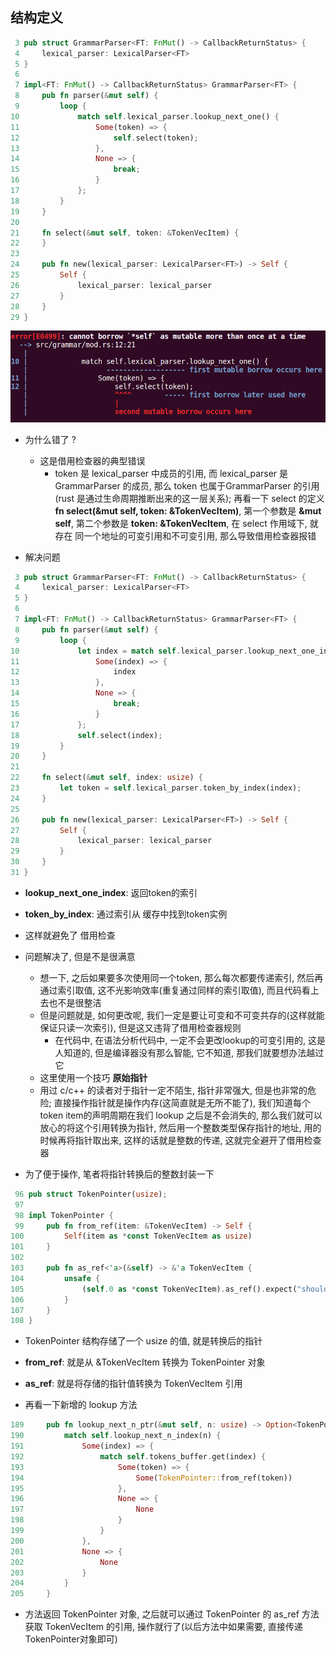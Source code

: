 ## 结构定义
```rust
 3 pub struct GrammarParser<FT: FnMut() -> CallbackReturnStatus> {
 4     lexical_parser: LexicalParser<FT>
 5 }
 6 
 7 impl<FT: FnMut() -> CallbackReturnStatus> GrammarParser<FT> {
 8     pub fn parser(&mut self) {
 9         loop {
10             match self.lexical_parser.lookup_next_one() {
11                 Some(token) => {
12                     self.select(token);
13                 },
14                 None => {
15                     break;
16                 }
17             };
18         }
19     }
20 
21     fn select(&mut self, token: &TokenVecItem) {
22     }
23 
24     pub fn new(lexical_parser: LexicalParser<FT>) -> Self {
25         Self {
26             lexical_parser: lexical_parser
27         }
28     }
29 }
```
![img1](images/img1.png)
- 为什么错了 ?
	- 这是借用检查器的典型错误
		* token 是 lexical_parser 中成员的引用, 而 lexical_parser 是 GrammarParser 的成员, 那么 token 也属于GrammarParser 的引用(rust 是通过生命周期推断出来的这一层关系); 再看一下 select 的定义 **fn select(&mut self, token: &TokenVecItem)**, 第一个参数是 **&mut self**, 第二个参数是 **token: &TokenVecItem**, 在 select 作用域下, 就存在 同一个地址的可变引用和不可变引用, 那么导致借用检查器报错

- 解决问题
```rust
 3 pub struct GrammarParser<FT: FnMut() -> CallbackReturnStatus> {
 4     lexical_parser: LexicalParser<FT>
 5 }
 6 
 7 impl<FT: FnMut() -> CallbackReturnStatus> GrammarParser<FT> {
 8     pub fn parser(&mut self) {
 9         loop {
10             let index = match self.lexical_parser.lookup_next_one_index() {
11                 Some(index) => {
12                     index
13                 },
14                 None => {
15                     break;
16                 }
17             };
18             self.select(index);
19         }
20     }
21 
22     fn select(&mut self, index: usize) {
23         let token = self.lexical_parser.token_by_index(index);
24     }
25 
26     pub fn new(lexical_parser: LexicalParser<FT>) -> Self {
27         Self {
28             lexical_parser: lexical_parser
29         }
30     }
31 }
```
- **lookup_next_one_index**: 返回token的索引
- **token_by_index**: 通过索引从 缓存中找到token实例
- 这样就避免了 借用检查

- 问题解决了, 但是不是很满意
	- 想一下, 之后如果要多次使用同一个token, 那么每次都要传递索引, 然后再通过索引取值, 这不光影响效率(重复通过同样的索引取值), 而且代码看上去也不是很整洁
	- 但是问题就是, 如何更改呢, 我们一定是要让可变和不可变共存的(这样就能保证只读一次索引), 但是这又违背了借用检查器规则
		* 在代码中, 在语法分析代码中, 一定不会更改lookup的可变引用的, 这是人知道的, 但是编译器没有那么智能, 它不知道, 那我们就要想办法越过它
	- 这里使用一个技巧 **原始指针**
	- 用过 c/c++ 的读者对于指针一定不陌生, 指针非常强大, 但是也非常的危险; 直接操作指针就是操作内存(这简直就是无所不能了), 我们知道每个token item的声明周期在我们 lookup 之后是不会消失的, 那么我们就可以放心的将这个引用转换为指针, 然后用一个整数类型保存指针的地址, 用的时候再将指针取出来, 这样的话就是整数的传递, 这就完全避开了借用检查器
	
- 为了便于操作, 笔者将指针转换后的整数封装一下
```rust
 96 pub struct TokenPointer(usize);
 97 
 98 impl TokenPointer {
 99     pub fn from_ref(item: &TokenVecItem) -> Self {
100         Self(item as *const TokenVecItem as usize)
101     }
102 
103     pub fn as_ref<'a>(&self) -> &'a TokenVecItem {
104         unsafe {
105             (self.0 as *const TokenVecItem).as_ref().expect("should not happend")
106         }
107     }
108 }
```
- TokenPointer 结构存储了一个 usize 的值, 就是转换后的指针
- **from_ref**: 就是从 &TokenVecItem 转换为 TokenPointer 对象
- **as_ref**: 就是将存储的指针值转换为 TokenVecItem 引用

- 再看一下新增的 lookup 方法
```rust
189     pub fn lookup_next_n_ptr(&mut self, n: usize) -> Option<TokenPointer> {
190         match self.lookup_next_n_index(n) {
191             Some(index) => {
192                 match self.tokens_buffer.get(index) {
193                     Some(token) => {
194                         Some(TokenPointer::from_ref(token))
195                     },
196                     None => {
197                         None
198                     }
199                 }
200             },
201             None => {
202                 None
203             }
204         }
205     }
```
- 方法返回 TokenPointer 对象, 之后就可以通过 TokenPointer 的 as_ref 方法获取 TokenVecItem 的引用, 操作就行了(以后方法中如果需要, 直接传递TokenPointer对象即可)

